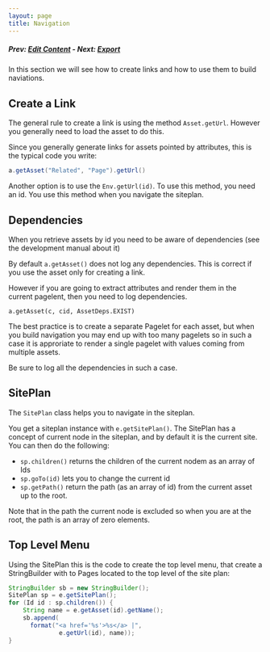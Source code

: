 ```yaml
---
layout: page
title: Navigation
---
```

##### Prev:  [Edit Content](EditContent.html) - Next: [Export](Export.html)

In this section we will see how to create links and how to use them to build naviations.

## Create a Link

The general rule to create a link is using the method `Asset.getUrl`. However you generally need to load the asset to do this. 

Since you generally generate links for assets pointed by attributes, this is the typical code you write:

```java
a.getAsset("Related", "Page").getUrl()
```

Another option is to use the `Env.getUrl(id)`. To use this method, you need an id. You use this method when you navigate the siteplan.

## Dependencies

When you retrieve assets by id you need to be aware of dependencies (see the development manual about it)

By default `a.getAsset()` does not log any dependencies. This is correct if you use the asset only for creating a link.

However if you are going to extract attributes and render them in the current pagelent, then you need to log dependencies.

```
a.getAsset(c, cid, AssetDeps.EXIST)
```

The best practice is to create a separate Pagelet for each asset, but when you build navigation you may end up with too many pagelets so in such a case it is approriate to render a single pagelet with values coming from multiple assets.

Be sure to log all the dependencies in such a case.

## SitePlan

The `SitePlan` class helps you to navigate in the siteplan. 

You get a siteplan instance with `e.getSitePlan()`. The SitePlan has a concept of current node in the siteplan, and by default it is the current site.  You can then do the following:

- `sp.children()` returns the children of the current nodem as an array of Ids
- `sp.goTo(id)` lets you to change the current id
- `sp.getPath()` return the path (as an array of id) from the current asset up to the root. 

Note that in the path the current node is excluded so when you are at the root, the path is an array of zero elements.

## Top Level Menu 

Using the SitePlan this is the code to create the top level menu, that create a StringBuilder with to Pages located to the top level of the site plan:

```java
StringBuilder sb = new StringBuilder();
SitePlan sp = e.getSitePlan();
for (Id id : sp.children()) {
	String name = e.getAsset(id).getName();
	sb.append(
	  format("<a href='%s'>%s</a> |", 
			  e.getUrl(id), name));
}
```

